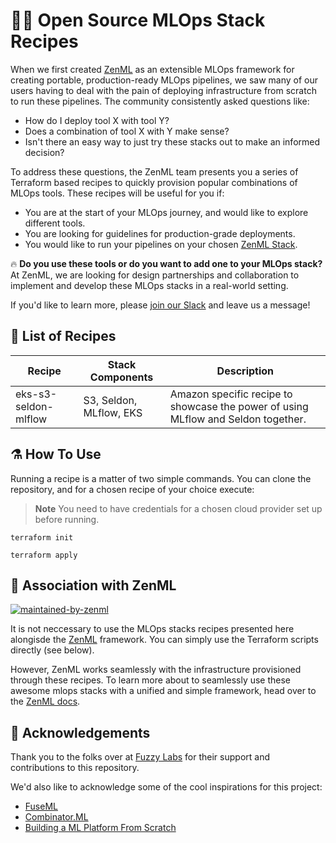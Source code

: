 # :man_cook: Open Source MLOps Stack Recipes


When we first created [ZenML](https://zenml.io) as an extensible MLOps framework for
creating portable, production-ready MLOps pipelines, we saw many of our users having to
deal with the pain of deploying infrastructure from scratch to run these pipelines. The
community consistently asked questions like:

- How do I deploy tool X with tool Y?
- Does a combination of tool X with Y make sense?
- Isn't there an easy way to just try these stacks out to make an informed decision?

To address these questions, the ZenML team presents you a series of Terraform based recipes to quickly
provision popular combinations of MLOps tools. These recipes will be useful for you if:

- You are at the start of your MLOps journey, and would like to explore different tools.
- You are looking for guidelines for production-grade deployments.
- You would like to run your pipelines on your chosen [ZenML Stack](https://docs.zenml.io/advanced-guide/stacks-components-flavors).

🔥 **Do you use these tools or do you want to add one to your MLOps stack?** At
ZenML, we are looking for design partnerships and collaboration to implement and
develop these MLOps stacks in a real-world setting.

If you'd like to learn more, please [join our
Slack](https://zenml.io/slack-invite/) and leave us a message!


## 📜 List of Recipes

| Recipe               | Stack Components                                                                         | Description                                                                       |
|----------------------|------------------------------------------------------------------------------------------|-----------------------------------------------------------------------------------|
| eks-s3-seldon-mlflow | S3, Seldon, MLflow, EKS | Amazon specific recipe to showcase the power of using MLflow and Seldon together. |


## ⚗️ How To Use

Running a recipe is a matter of two simple commands. You can clone the repository, and for a chosen
recipe of your choice execute:

> **Note**
> You need to have credentials for a chosen cloud provider set up before running.

```
terraform init
```

```
terraform apply
```

## 🙏 Association with ZenML

[![maintained-by-zenml](https://user-images.githubusercontent.com/3348134/173032050-ad923313-f2ce-4583-b27a-afcaa8b355e2.png)](https://github.com/zenml-io/zenml)

It is not neccessary to use the MLOps stacks recipes presented here alongisde the
[ZenML](https://github.com/zenml-io/zenml) framework. You can simply use the Terraform scripts
directly (see below).

However, ZenML works seamlessly with the infrastructure provisioned through these recipes. To learn
more about to seamlessly use these awesome mlops stacks with a unified and simple framework, head
over to the [ZenML docs](https://docs.zenml.io).

## 🎉 Acknowledgements

Thank you to the folks over at [Fuzzy Labs](https://www.fuzzylabs.ai/) for their support and
contributions to this repository.

We'd also like to acknowledge some of the cool inspirations for this project:

- [FuseML](https://fuseml.github.io/)
- [Combinator.ML](https://combinator.ml/)
- [Building a ML Platform From Scratch](https://www.aporia.com/blog/building-an-ml-platform-from-scratch/)